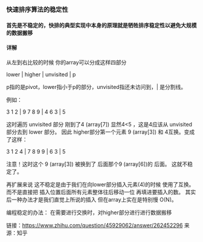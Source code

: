 ### 快速排序算法的稳定性
#### 首先是不稳定的，快排的典型实现中本身的原理就是牺牲排序稳定性以避免大规模的数据搬移

#### 详解

从左到右比较的时候 你的array可以分成这样四部分

lower | higher | unvisited | p

p指的是pivot，lower指小于p的部分，unvisited指还未访问到，| 是分割线。

例如：

 3 1 2 | 9 7 8 9 | 4 6 3 | 5
 
这时遍历 unvisited 部分  刚到了4 (array[7]) 显然4<5 ，这是4应该从 unvisited 部分去到 lower 部分。 
因此 higher部分第一个元素 9 (array[3]) 和 4互换。变成了这样：

 3 1 2 4 | 7 8 9 9 | 6 3 | 5

注意！这时这个 9 (array[3]) 被换到了 后面那个9 (array[6])的 后面。
这就不稳定了。

再扩展来说 这不稳定是由于我们在向lower部分插入元素(4)的时候 使用了互换。而不是直接把 插入位置后面所有元素整体往后移动一位 再填进要插入的数。
其实后一种办法才是我们直觉上所说的插入 但在array上实在是特别慢 O(N)。

编程稳定的办法：
在需要进行交换时，对higher部分进行进行数据搬移

链接：https://www.zhihu.com/question/45929062/answer/262452296
来源：知乎